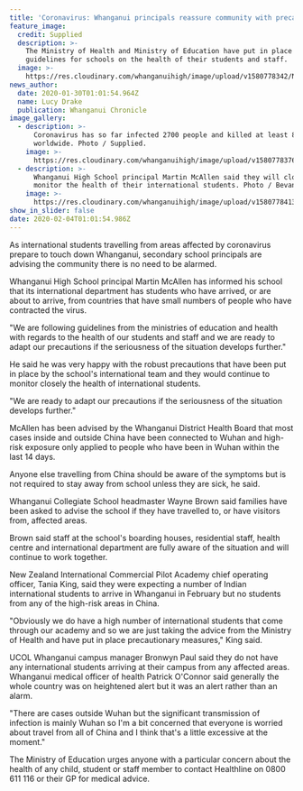 ```yaml
---
title: 'Coronavirus: Whanganui principals reassure community with precautions'
feature_image:
  credit: Supplied
  description: >-
    The Ministry of Health and Ministry of Education have put in place
    guidelines for schools on the health of their students and staff.
  image: >-
    https://res.cloudinary.com/whanganuihigh/image/upload/v1580778342/News/Chron_30.1.20.jpg
news_author:
  date: 2020-01-30T01:01:54.964Z
  name: Lucy Drake
  publication: Whanganui Chronicle
image_gallery:
  - description: >-
      Coronavirus has so far infected 2700 people and killed at least 81
      worldwide. Photo / Supplied.
    image: >-
      https://res.cloudinary.com/whanganuihigh/image/upload/v1580778376/News/photo_of_man_with_mask._chron_30.1.20.jpg
  - description: >-
      Whanganui High School principal Martin McAllen said they will closely
      monitor the health of their international students. Photo / Bevan Conley.
    image: >-
      https://res.cloudinary.com/whanganuihigh/image/upload/v1580778413/News/Martin_McAllen_Chron_30.1.20.jpg
show_in_slider: false
date: 2020-02-04T01:01:54.986Z
---
```

As international students travelling from areas affected by coronavirus prepare to touch down Whanganui, secondary school principals are advising the community there is no need to be alarmed.

Whanganui High School principal Martin McAllen has informed his school that its international department has students who have arrived, or are about to arrive, from countries that have small numbers of people who have contracted the virus.

"We are following guidelines from the ministries of education and health with regards to the health of our students and staff and we are ready to adapt our precautions if the seriousness of the situation develops further."

He said he was very happy with the robust precautions that have been put in place by the school's international team and they would continue to monitor closely the health of international students.

"We are ready to adapt our precautions if the seriousness of the situation develops further."

McAllen has been advised by the Whanganui District Health Board that most cases inside and outside China have been connected to Wuhan and high-risk exposure only applied to people who have been in Wuhan within the last 14 days.

Anyone else travelling from China should be aware of the symptoms but is not required to stay away from school unless they are sick, he said.

Whanganui Collegiate School headmaster Wayne Brown said families have been asked to advise the school if they have travelled to, or have visitors from, affected areas.

Brown said staff at the school's boarding houses, residential staff, health centre and international department are fully aware of the situation and will continue to work together.

New Zealand International Commercial Pilot Academy chief operating officer, Tania King, said they were expecting a number of Indian international students to arrive in Whanganui in February but no students from any of the high-risk areas in China.

"Obviously we do have a high number of international students that come through our academy and so we are just taking the advice from the Ministry of Health and have put in place precautionary measures," King said.

UCOL Whanganui campus manager Bronwyn Paul said they do not have any international students arriving at their campus from any affected areas.
Whanganui medical officer of health Patrick O'Connor said generally the whole country was on heightened alert but it was an alert rather than an alarm.

"There are cases outside Wuhan but the significant transmission of infection is mainly Wuhan so I'm a bit concerned that everyone is worried about travel from all of China and I think that's a little excessive at the moment."

The Ministry of Education urges anyone with a particular concern about the health of any child, student or staff member to contact Healthline on 0800 611 116 or their GP for medical advice.

